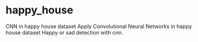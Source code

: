 # happy_house
CNN in happy house dataset
Apply Convolutional Neural Networks in happy house dataset
Happy or sad detection with cnn.

